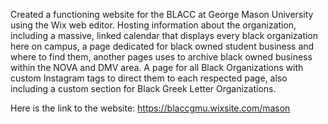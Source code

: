 Created a functioning website for the BLACC at George Mason University using the Wix web editor. Hosting information about the organization, including a massive, linked calendar that displays every black organization here on campus, a page dedicated for black owned student business and where to find them, another pages uses to archive black owned business within the NOVA and DMV area. A page for all Black Organizations with custom Instagram tags to direct them to each respected page, also including a custom section for Black Greek Letter Organizations.

Here is the link to the website: https://blaccgmu.wixsite.com/mason
